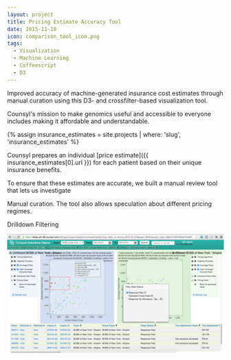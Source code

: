 ```yaml
---
layout: project
title: Pricing Estimate Accuracy Tool
date: 2015-11-10
icon: comparison_tool_icon.png
tags: 
  - Visualization
  - Machine Learning
  - Coffeescript
  - D3
---
```

Improved accuracy of machine-generated insurance cost estimates through manual curation using this D3- and crossfilter-based visualization tool.
<!--more-->

Counsyl's mission to make genomics useful and accessible to everyone includes making it affordable and understandable.  

{% assign insurance_estimates = site.projects | where: 'slug', 'insurance_estimates' %}

Counsyl prepares an individual [price estimate]({{ insurance_estimates[0].url }}) for each patient based on their unique insurance benefits.  

To ensure that these estimates are accurate, we built a manual review tool that lets us investigate

Manual curation.
The tool also allows speculation about different pricing regimes. 

Drilldown
Filtering


![Comparison Tool Screenshot](/images/projects/comparison_tool/comparison_tool_filter.png)





